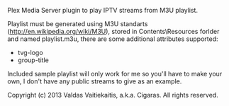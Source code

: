 Plex Media Server plugin to play IPTV streams from M3U playlist.

Playlist must be generated using M3U standarts (http://en.wikipedia.org/wiki/M3U), stored in Contents\Resources forlder and named playlist.m3u, there are some additional attributes supported:
* tvg-logo
* group-title

Included sample playlist will only work for me so you'll have to make your own, I don't have any public streams to give as an example.

Copyright (c) 2013 Valdas Vaitiekaitis, a.k.a. Cigaras. All rights reserved.